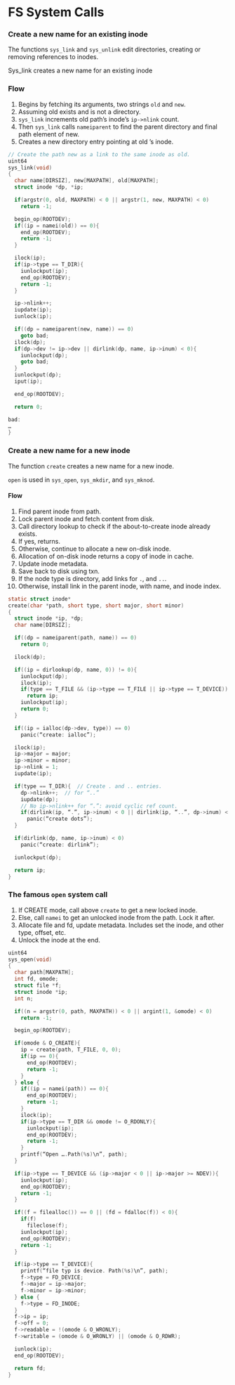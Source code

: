 # FS System Calls

### Create a new name for an existing inode

The functions `sys_link` and `sys_unlink` edit directories, creating or removing references to inodes.

Sys\_link creates a new name for an existing inode

### Flow

1. Begins by fetching its arguments, two strings `old` and `new`.
2. Assuming old exists and is not a directory.
3. `sys_link` increments old path’s inode’s `ip->nlink` count. 
4. Then `sys_link` calls `nameiparent` to find the parent directory and final path element of new.
5. Creates a new directory entry pointing at old ’s inode.

```c
// Create the path new as a link to the same inode as old.
uint64
sys_link(void)
{
  char name[DIRSIZ], new[MAXPATH], old[MAXPATH];
  struct inode *dp, *ip;

  if(argstr(0, old, MAXPATH) < 0 || argstr(1, new, MAXPATH) < 0)
    return -1;

  begin_op(ROOTDEV);
  if((ip = namei(old)) == 0){
    end_op(ROOTDEV);
    return -1;
  }

  ilock(ip);
  if(ip->type == T_DIR){
    iunlockput(ip);
    end_op(ROOTDEV);
    return -1;
  }

  ip->nlink++;
  iupdate(ip);
  iunlock(ip);

  if((dp = nameiparent(new, name)) == 0)
    goto bad;
  ilock(dp);
  if(dp->dev != ip->dev || dirlink(dp, name, ip->inum) < 0){
    iunlockput(dp);
    goto bad;
  }
  iunlockput(dp);
  iput(ip);

  end_op(ROOTDEV);

  return 0;

bad:
…
}
```

### Create a new name for a new inode

The function `create` creates a new name for a new inode.

`open` is used in `sys_open`, `sys_mkdir`, and `sys_mknod`.

#### Flow

1. Find parent inode from path.
2. Lock parent inode and fetch content from disk.
3. Call directory lookup to check if the about-to-create inode already exists.
4. If yes, returns.
5. Otherwise, continue to allocate a new on-disk inode. 
6. Allocation of on-disk inode returns a copy of inode in cache.
7. Update inode metadata.
8. Save back to disk using txn.
9. If the node type is directory, add links for `.`, and `..`.
10. Otherwise, install link in the parent inode, with name, and inode index.

```c
static struct inode*
create(char *path, short type, short major, short minor)
{
  struct inode *ip, *dp;
  char name[DIRSIZ];

  if((dp = nameiparent(path, name)) == 0)
    return 0;

  ilock(dp);

  if((ip = dirlookup(dp, name, 0)) != 0){
    iunlockput(dp);
    ilock(ip);
    if(type == T_FILE && (ip->type == T_FILE || ip->type == T_DEVICE))
      return ip;
    iunlockput(ip);
    return 0;
  }

  if((ip = ialloc(dp->dev, type)) == 0)
    panic(“create: ialloc”);

  ilock(ip);
  ip->major = major;
  ip->minor = minor;
  ip->nlink = 1;
  iupdate(ip);

  if(type == T_DIR){  // Create . and .. entries.
    dp->nlink++;  // for “..”
    iupdate(dp);
    // No ip->nlink++ for “.”: avoid cyclic ref count.
    if(dirlink(ip, “.”, ip->inum) < 0 || dirlink(ip, “..”, dp->inum) < 0)
      panic(“create dots”);
  }

  if(dirlink(dp, name, ip->inum) < 0)
    panic(“create: dirlink”);

  iunlockput(dp);

  return ip;
}
```

### The famous `open` system call

1. If CREATE mode, call above `create` to get a new locked inode.
2. Else, call `namei` to get an unlocked inode from the path. Lock it after.
3. Allocate file and fd, update metadata. Includes set the inode, and other type, offset, etc.
4. Unlock the inode at the end.

```c
uint64
sys_open(void)
{
  char path[MAXPATH];
  int fd, omode;
  struct file *f;
  struct inode *ip;
  int n;

  if((n = argstr(0, path, MAXPATH)) < 0 || argint(1, &omode) < 0)
    return -1;

  begin_op(ROOTDEV);

  if(omode & O_CREATE){
    ip = create(path, T_FILE, 0, 0);
    if(ip == 0){
      end_op(ROOTDEV);
      return -1;
    }
  } else {
    if((ip = namei(path)) == 0){
      end_op(ROOTDEV);
      return -1;
    }
    ilock(ip);
    if(ip->type == T_DIR && omode != O_RDONLY){
      iunlockput(ip);
      end_op(ROOTDEV);
      return -1;
    }
    printf(“Open ….Path(%s)\n”, path);
  }

  if(ip->type == T_DEVICE && (ip->major < 0 || ip->major >= NDEV)){
    iunlockput(ip);
    end_op(ROOTDEV);
    return -1;
  }

  if((f = filealloc()) == 0 || (fd = fdalloc(f)) < 0){
    if(f)
      fileclose(f);
    iunlockput(ip);
    end_op(ROOTDEV);
    return -1;
  }

  if(ip->type == T_DEVICE){
    printf(“file typ is device. Path(%s)\n”, path);
    f->type = FD_DEVICE;
    f->major = ip->major;
    f->minor = ip->minor;
  } else {
    f->type = FD_INODE;
  }
  f->ip = ip;
  f->off = 0;
  f->readable = !(omode & O_WRONLY);
  f->writable = (omode & O_WRONLY) || (omode & O_RDWR);

  iunlock(ip);
  end_op(ROOTDEV);

  return fd;
}
```

